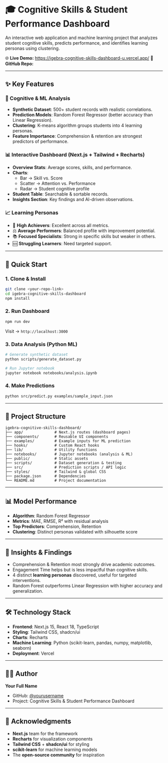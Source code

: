 # 🎓 Cognitive Skills & Student Performance Dashboard  

An interactive web application and machine learning project that analyzes student cognitive skills, predicts performance, and identifies learning personas using clustering.  

🌐 **Live Demo:** https://igebra-cognitive-skills-dashboard-u.vercel.app/
📂 **GitHub Repo:**   

---

## ✨ Key Features  

### 🧠 Cognitive & ML Analysis  
- **Synthetic Dataset**: 500+ student records with realistic correlations.  
- **Prediction Models**: Random Forest Regressor (better accuracy than Linear Regression).  
- **Clustering**: K-means algorithm groups students into 4 learning personas.  
- **Feature Importance**: Comprehension & retention are strongest predictors of performance.  

### 📊 Interactive Dashboard (Next.js + Tailwind + Recharts)  
- **Overview Stats**: Average scores, skills, and performance.  
- **Charts**:  
  - Bar → Skill vs. Score  
  - Scatter → Attention vs. Performance  
  - Radar → Student cognitive profile  
- **Student Table**: Searchable & sortable records.  
- **Insights Section**: Key findings and AI-driven observations.  

### 📈 Learning Personas  
- 🌟 **High Achievers**: Excellent across all metrics.  
- ⚖️ **Average Performers**: Balanced profile with improvement potential.  
- 📚 **Focused Specialists**: Strong in specific skills but weaker in others.  
- 🆘 **Struggling Learners**: Need targeted support.  

---

## 🚀 Quick Start  

### 1. Clone & Install  
```bash
git clone <your-repo-link>
cd igebra-cognitive-skills-dashboard
npm install
```

### 2. Run Dashboard  
```bash
npm run dev
```
Visit → `http://localhost:3000`  

### 3. Data Analysis (Python ML)  
```bash
# Generate synthetic dataset
python scripts/generate_dataset.py  

# Run Jupyter notebook
jupyter notebook notebooks/analysis.ipynb
```

### 4. Make Predictions  
```bash
python src/predict.py examples/sample_input.json
```

---

## 📁 Project Structure  

```
igebra-cognitive-skills-dashboard/
├── app/              # Next.js routes (dashboard pages)
├── components/       # Reusable UI components
├── examples/         # Example inputs for ML prediction
├── hooks/            # Custom React hooks
├── lib/              # Utility functions
├── notebooks/        # Jupyter notebooks (analysis & ML)
├── public/           # Static assets
├── scripts/          # Dataset generation & testing
├── src/              # Prediction scripts / API logic
├── styles/           # Tailwind & global CSS
├── package.json      # Dependencies
└── README.md         # Project documentation
```

---

## 📊 Model Performance  

- **Algorithm**: Random Forest Regressor  
- **Metrics**: MAE, RMSE, R² with residual analysis  
- **Top Predictors**: Comprehension, Retention  
- **Clustering**: Distinct personas validated with silhouette score  

---

## 🔎 Insights & Findings  

- Comprehension & Retention most strongly drive academic outcomes.  
- Engagement Time helps but is less impactful than cognitive skills.  
- 4 distinct **learning personas** discovered, useful for targeted interventions.  
- Random Forest outperforms Linear Regression with higher accuracy and generalization.  

---

## 🛠️ Technology Stack  

- **Frontend**: Next.js 15, React 18, TypeScript  
- **Styling**: Tailwind CSS, shadcn/ui  
- **Charts**: Recharts  
- **Machine Learning**: Python (scikit-learn, pandas, numpy, matplotlib, seaborn)  
- **Deployment**: Vercel  

---

## 👨‍💻 Author  

**Your Full Name**  
- GitHub: [@yourusername](https://github.com/yourusername)  
- Project: Cognitive Skills & Student Performance Dashboard  

---

## 🙏 Acknowledgments  

- **Next.js** team for the framework  
- **Recharts** for visualization components  
- **Tailwind CSS** + **shadcn/ui** for styling  
- **scikit-learn** for machine learning models  
- The **open-source community** for inspiration  
